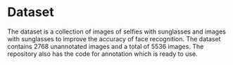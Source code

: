 # Dataset

The dataset is a collection of images of selfies with sunglasses and images with sunglasses to improve the accuracy of face recognition. The dataset contains 2768 unannotated images and a total of 5536 images. The repository also has the code for annotation which is ready to use. 
